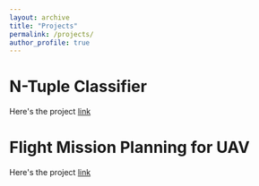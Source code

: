 ```yaml
---
layout: archive
title: "Projects"
permalink: /projects/
author_profile: true
---
```


# N-Tuple Classifier
Here's the project [link](https://github.com/sammitjain/N_Tuple_Classifier)

# Flight Mission Planning for UAV
Here's the project [link](https://github.com/sammitjain/UAV_flight_mission_planning)
